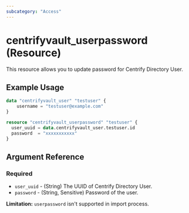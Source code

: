 ```yaml
---
subcategory: "Access"
---
```


# centrifyvault_userpassword (Resource)

This resource allows you to update password for Centrify Directory User.

## Example Usage

```terraform
data "centrifyvault_user" "testuser" {
    username = "testuser@example.com"
}

resource "centrifyvault_userpassword" "testuser" {
  user_uuid = data.centrifyvault_user.testuser.id
  password  = "xxxxxxxxxxx"
}
```

## Argument Reference

### Required

- `user_uuid` - (String) The UUID of Centrify Directory User.
- `password` - (String, Sensitive) Password of the user.

**Limitation:** `userpassword` isn't supported in import process.
